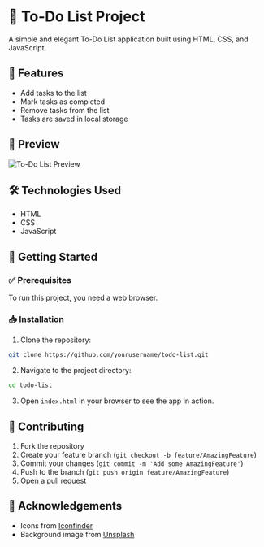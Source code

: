 # 📝 To-Do List Project

A simple and elegant To-Do List application built using HTML, CSS, and JavaScript.

## 🌟 Features

- Add tasks to the list
- Mark tasks as completed
- Remove tasks from the list
- Tasks are saved in local storage

## 👀 Preview

![To-Do List Preview](path_to_your_preview_image)

## 🛠 Technologies Used

- HTML
- CSS
- JavaScript

## 🚀 Getting Started

### ✅ Prerequisites

To run this project, you need a web browser.

### 📥 Installation

1. Clone the repository:

```sh
git clone https://github.com/yourusername/todo-list.git
```

2. Navigate to the project directory:

```sh
cd todo-list
```

3. Open `index.html` in your browser to see the app in action.

## 🤝 Contributing

1. Fork the repository
2. Create your feature branch (`git checkout -b feature/AmazingFeature`)
3. Commit your changes (`git commit -m 'Add some AmazingFeature'`)
4. Push to the branch (`git push origin feature/AmazingFeature`)
5. Open a pull request

## 🙏 Acknowledgements

- Icons from [Iconfinder](https://www.iconfinder.com)
- Background image from [Unsplash](https://unsplash.com)
